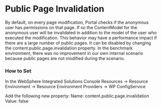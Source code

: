 # Public Page Invalidation

By default, on every page modification, Portal checks if the anonymous user has permissions on that page.
If so the ContentModel for the anonymous user will be invalidated in addition to the model of the user who
executed the modification. This behavior may have a performance impact if there are a large number of
public pages. It can be disabled by changing the content.public.page.invalidation property.
In the benchmark environment, there was no improvement in our own internal scenario because public
pages are not modified during the scenario.

### How to Set

In the WebSphere Integrated Solutions Console
Resources -> Resource Environment -> Resource Environment Providers -> WP ConfigService

Add the following new property:
Name: content.public.page.invalidation
Value: false